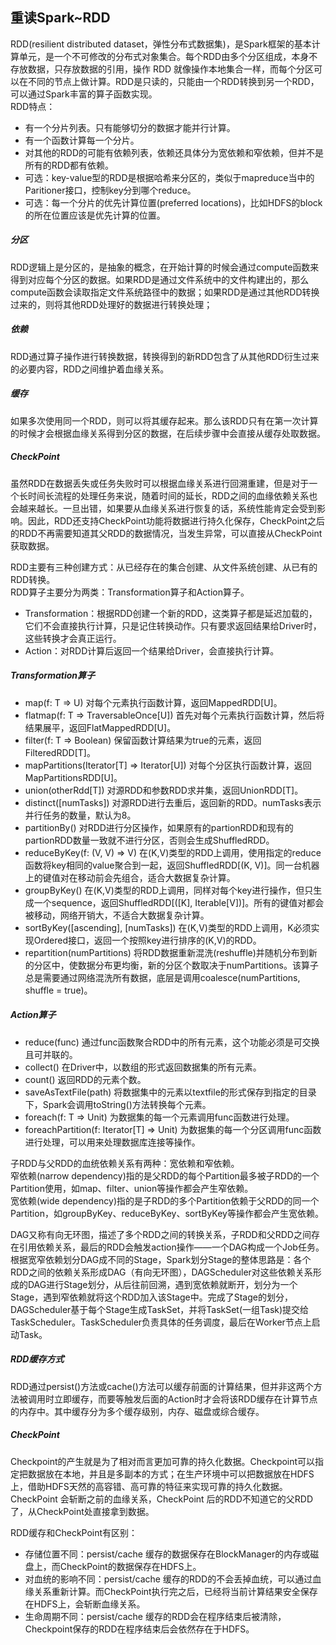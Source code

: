 重读Spark~RDD
--------------------------------------- 

RDD(resilient distributed dataset，弹性分布式数据集)，是Spark框架的基本计算单元，是一个不可修改的分布式对象集合。每个RDD由多个分区组成，本身不存放数据，只存放数据的引用，操作 RDD 就像操作本地集合一样，而每个分区可以在不同的节点上做计算。RDD是只读的，只能由一个RDD转换到另一个RDD，可以通过Spark丰富的算子函数实现。  
RDD特点：
* 有一个分片列表。只有能够切分的数据才能并行计算。
* 有一个函数计算每一个分片。
* 对其他的RDD的可能有依赖列表，依赖还具体分为宽依赖和窄依赖，但并不是所有的RDD都有依赖。
* 可选：key-value型的RDD是根据哈希来分区的，类似于mapreduce当中的Paritioner接口，控制key分到哪个reduce。
* 可选：每一个分片的优先计算位置(preferred locations)，比如HDFS的block的所在位置应该是优先计算的位置。
##### 分区  
RDD逻辑上是分区的，是抽象的概念，在开始计算的时候会通过compute函数来得到对应每个分区的数据。如果RDD是通过文件系统中的文件构建出的，那么compute函数会读取指定文件系统路径中的数据；如果RDD是通过其他RDD转换过来的，则将其他RDD处理好的数据进行转换处理；
##### 依赖  
RDD通过算子操作进行转换数据，转换得到的新RDD包含了从其他RDD衍生过来的必要内容，RDD之间维护着血缘关系。
##### 缓存  
如果多次使用同一个RDD，则可以将其缓存起来。那么该RDD只有在第一次计算的时候才会根据血缘关系得到分区的数据，在后续步骤中会直接从缓存处取数据。
##### CheckPoint  
虽然RDD在数据丢失或任务失败时可以根据血缘关系进行回溯重建，但是对于一个长时间长流程的处理任务来说，随着时间的延长，RDD之间的血缘依赖关系也会越来越长。一旦出错，如果要从血缘关系进行恢复的话，系统性能肯定会受到影响。因此，RDD还支持CheckPoint功能将数据进行持久化保存，CheckPoint之后的RDD不再需要知道其父RDD的数据情况，当发生异常，可以直接从CheckPoint获取数据。

RDD主要有三种创建方式：从已经存在的集合创建、从文件系统创建、从已有的RDD转换。  
RDD算子主要分为两类：Transformation算子和Action算子。
- Transformation：根据RDD创建一个新的RDD，这类算子都是延迟加载的，它们不会直接执行计算，只是记住转换动作。只有要求返回结果给Driver时，这些转换才会真正运行。
- Action：对RDD计算后返回一个结果给Driver，会直接执行计算。

##### Transformation算子  
* map(f: T => U) 对每个元素执行函数计算，返回MappedRDD[U]。
* flatmap(f: T => TraversableOnce[U]) 首先对每个元素执行函数计算，然后将结果展平，返回FlatMappedRDD[U]。
* filter(f: T => Boolean) 保留函数计算结果为true的元素，返回FilteredRDD[T]。
* mapPartitions(Iterator[T] => Iterator[U]) 对每个分区执行函数计算，返回MapPartitionsRDD[U]。
* union(otherRdd[T]) 对源RDD和参数RDD求并集，返回UnionRDD[T]。
* distinct([numTasks]) 对源RDD进行去重后，返回新的RDD。numTasks表示并行任务的数量，默认为8。
* partitionBy() 对RDD进行分区操作，如果原有的partionRDD和现有的partionRDD数量一致就不进行分区，否则会生成ShuffledRDD。
* reduceByKey(f: (V, V) => V) 在(K,V)类型的RDD上调用，使用指定的reduce函数将key相同的value聚合到一起，返回ShuffledRDD[(K, V)]。同一台机器上的键值对在移动前会先组合，适合大数据复杂计算。
* groupByKey() 在(K,V)类型的RDD上调用，同样对每个key进行操作，但只生成一个sequence，返回ShuffledRDD[([K], Iterable[V])]。所有的键值对都会被移动，网络开销大，不适合大数据复杂计算。
* sortByKey([ascending], [numTasks]) 在(K,V)类型的RDD上调用，K必须实现Ordered接口，返回一个按照key进行排序的(K,V)的RDD。
* repartition(numPartitions) 将RDD数据重新混洗(reshuffle)并随机分布到新的分区中，使数据分布更均衡，新的分区个数取决于numPartitions。该算子总是需要通过网络混洗所有数据，底层是调用coalesce(numPartitions, shuffle = true)。

##### Action算子  
* reduce(func) 通过func函数聚合RDD中的所有元素，这个功能必须是可交换且可并联的。
* collect() 在Driver中，以数组的形式返回数据集的所有元素。
* count() 返回RDD的元素个数。
* saveAsTextFile(path) 将数据集中的元素以textfile的形式保存到指定的目录下，Spark会调用toString()方法转换每个元素。
* foreach(f: T => Unit) 为数据集的每一个元素调用func函数进行处理。
* foreachPartition(f: Iterator[T] => Unit) 为数据集的每一个分区调用func函数进行处理，可以用来处理数据库连接等操作。

子RDD与父RDD的血统依赖关系有两种：宽依赖和窄依赖。  
窄依赖(narrow dependency)指的是父RDD的每个Partition最多被子RDD的一个Partition使用，如map、filter、union等操作都会产生窄依赖。  
宽依赖(wide dependency)指的是子RDD的多个Partition依赖于父RDD的同一个Partition，如groupByKey、reduceByKey、sortByKey等操作都会产生宽依赖。  

DAG又称有向无环图，描述了多个RDD之间的转换关系，子RDD和父RDD之间存在引用依赖关系，最后的RDD会触发action操作——一个DAG构成一个Job任务。    
根据宽窄依赖划分DAG成不同的Stage，Spark划分Stage的整体思路是：各个RDD之间的依赖关系形成DAG（有向无环图），DAGScheduler对这些依赖关系形成的DAG进行Stage划分，从后往前回溯，遇到宽依赖就断开，划分为一个Stage，遇到窄依赖就将这个RDD加入该Stage中。完成了Stage的划分，DAGScheduler基于每个Stage生成TaskSet，并将TaskSet(一组Task)提交给TaskScheduler。TaskScheduler负责具体的任务调度，最后在Worker节点上启动Task。

##### RDD缓存方式  
RDD通过persist()方法或cache()方法可以缓存前面的计算结果，但并非这两个方法被调用时立即缓存，而要等触发后面的Action时才会将该RDD缓存在计算节点的内存中。其中缓存分为多个缓存级别，内存、磁盘或综合缓存。

##### CheckPoint
Checkpoint的产生就是为了相对而言更加可靠的持久化数据。Checkpoint可以指定把数据放在本地，并且是多副本的方式；在生产环境中可以把数据放在HDFS上，借助HDFS天然的高容错、高可靠的特征来实现可靠的持久化数据。CheckPoint 会斩断之前的血缘关系，CheckPoint 后的RDD不知道它的父RDD了，从CheckPoint处直接拿到数据。

RDD缓存和CheckPoint有区别：
* 存储位置不同：persist/cache 缓存的数据保存在BlockManager的内存或磁盘上，而CheckPoint的数据保存在HDFS上。
* 对血统的影响不同：persist/cache 缓存的RDD的不会丢掉血统，可以通过血缘关系重新计算。而CheckPoint执行完之后，已经将当前计算结果安全保存在HDFS上，会斩断血缘关系。
* 生命周期不同：persist/cache 缓存的RDD会在程序结束后被清除，Checkpoint保存的RDD在程序结束后会依然存在于HDFS。
